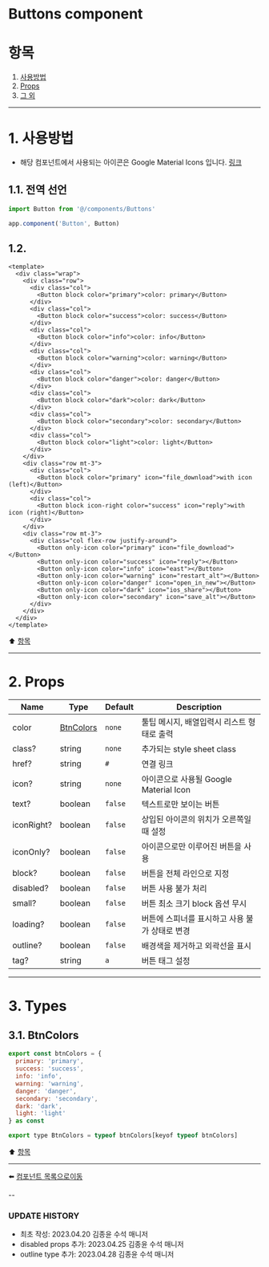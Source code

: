 # Buttons component

# 항목

1. [사용방법](#1-사용방법)
2. [Props](#2-props)
3. [그 외](#3-그-외)

---

# 1. 사용방법
* 해당 컴포넌트에서 사용되는 아이콘은 Google Material Icons 입니다. [링크](https://fonts.google.com/icons?selected=Material+Icons:replay:&icon.style=Filled&icon.set=Material+Icons)

## 1.1. 전역 선언
```typescript
import Button from '@/components/Buttons'

app.component('Button', Button)
```

## 1.2.
```vue
<template>
  <div class="wrap">
    <div class="row">
      <div class="col">
        <Button block color="primary">color: primary</Button>
      </div>
      <div class="col">
        <Button block color="success">color: success</Button>
      </div>
      <div class="col">
        <Button block color="info">color: info</Button>
      </div>
      <div class="col">
        <Button block color="warning">color: warning</Button>
      </div>
      <div class="col">
        <Button block color="danger">color: danger</Button>
      </div>
      <div class="col">
        <Button block color="dark">color: dark</Button>
      </div>
      <div class="col">
        <Button block color="secondary">color: secondary</Button>
      </div>
      <div class="col">
        <Button block color="light">color: light</Button>
      </div>
    </div>
    <div class="row mt-3">
      <div class="col">
        <Button block color="primary" icon="file_download">with icon (left)</Button>
      </div>
      <div class="col">
        <Button block icon-right color="success" icon="reply">with icon (right)</Button>
      </div>
    </div>
    <div class="row mt-3">
      <div class="col flex-row justify-around">
        <Button only-icon color="primary" icon="file_download"></Button>
        <Button only-icon color="success" icon="reply"></Button>
        <Button only-icon color="info" icon="east"></Button>
        <Button only-icon color="warning" icon="restart_alt"></Button>
        <Button only-icon color="danger" icon="open_in_new"></Button>
        <Button only-icon color="dark" icon="ios_share"></Button>
        <Button only-icon color="secondary" icon="save_alt"></Button>
      </div>
    </div>
  </div>
</template>
```

:arrow_up: [항목](#항목)

---

# 2. Props
| Name | Type | Default | Description |
|-------|---- |---------|-------------|
| color | [BtnColors](#31-BtnColors) | <code>none</code> | 툴팁 메시지, 배열입력시 리스트 형태로 출력 |
| class? | string | <code>none</code> | 추가되는 style sheet class |
| href? | string | <code>#</code> | 연결 링크 |
| icon? | string | <code>none</code> | 아이콘으로 사용될 Google Material Icon |
| text? | boolean | <code>false</code> | 텍스트로만 보이는 버튼 |
| iconRight? | boolean | <code>false</code> | 상입된 아이콘의 위치가 오른쪽일때 설정 |
| iconOnly? | boolean | <code>false</code> | 아이콘으로만 이루어진 버튼을 사용 |
| block? | boolean | <code>false</code> | 버튼을 전체 라인으로 지정 |
| disabled? | boolean | <code>false</code> | 버튼 사용 불가 처리 |
| small? | boolean | <code>false</code> | 버튼 최소 크기 block 옵션 무시 |
| loading? | boolean | <code>false</code> | 버튼에 스피너를 표시하고 사용 불가 상태로 변경 |
| outline? | boolean | <code>false</code> | 배경색을 제거하고 외곽선을 표시 |
| tag? | string | <code>a</code> | 버튼 태그 설정 |

---

# 3. Types
## 3.1. BtnColors
```javascript
export const btnColors = {
  primary: 'primary',
  success: 'success',
  info: 'info',
  warning: 'warning',
  danger: 'danger',
  secondary: 'secondary',
  dark: 'dark',
  light: 'light'
} as const

export type BtnColors = typeof btnColors[keyof typeof btnColors]
```

:arrow_up: [항목](#항목)

---

:arrow_left: [컴포넌트 목록으로이동](https://github.com/dream-insight/ts-vue3/components)

--

### UPDATE HISTORY

* 최초 작성: 2023.04.20 김종윤 수석 매니저
* disabled props 추가: 2023.04.25 김종윤 수석 매니저
* outline type 추가: 2023.04.28 김종윤 수석 매니저